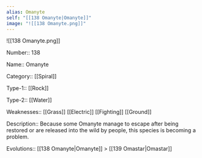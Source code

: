 ```yaml
---
alias: Omanyte
self: "[[138 Omanyte|Omanyte]]"
image: "![[138 Omanyte.png]]"
---
```


![[138 Omanyte.png]]


Number:: 138

Name:: Omanyte

Category:: [[Spiral]]

Type-1:: [[Rock]]

Type-2:: [[Water]]

Weaknesses:: [[Grass]] [[Electric]] [[Fighting]] [[Ground]]

Description:: Because some Omanyte manage to escape after being restored or are released into the wild by people, this species is becoming a problem.

Evolutions:: [[138 Omanyte|Omanyte]] > [[139 Omastar|Omastar]]
